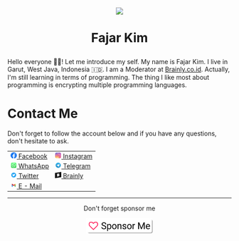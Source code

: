 <h1 align="center">
    <img src="https://avatars.githubusercontent.com/u/86386385" width="60">
     <p>Fajar Kim</p>
</h1>

Hello everyone 👋🏻! Let me introduce my self. My name is Fajar Kim. I live in Garut, West Java, Indonesia 🇮🇩. I am a Moderator at [Brainly.co.id](https://brainly.co.id/). Actually, I'm still learning in terms of programming. The thing I like most about programming is encrypting multiple programming languages. 

# Contact Me
Don't forget to follow the account below and if you have any questions, don't hesitate to ask.
<table>
    <tr>
        <td> <a href="https://www.facebook.com/profile.php?id=100071979099290"><img src="https://raw.githubusercontent.com/FajarKim/FajarKim/master/images/facebook_logo.png" width="14"> Facebook</a></td>
        <td> <a href="https://www.instagram.com/fajarkim_"><img src="https://raw.githubusercontent.com/FajarKim/FajarKim/master/images/instagram_logo.png" width="14"> Instagram</a></td>
    </tr>
    <tr>
        <td> <a href="https://wa.me/6285659850910?text=Hi"><img src="https://raw.githubusercontent.com/FajarKim/FajarKim/master/images/whatsapp_logo.png" width="14"> WhatsApp</a></td>
        <td> <a href="https://t.me/FajarThea"><img src="https://raw.githubusercontent.com/FajarKim/FajarKim/master/images/telegram_logo.png" width="14"> Telegram</a></td>
    </tr>
    <tr>
        <td> <a href="https://www.twitter.com/fajarkim_"><img src="https://raw.githubusercontent.com/FajarKim/FajarKim/master/images/twitter_logo.png" width="14"> Twitter</a></td>
        <td> <a href="https://brainly.co.id/profil/FajarKim-32153154"><img src="https://raw.githubusercontent.com/FajarKim/FajarKim/master/images/brainly_logo.png" width="14"> Brainly</a></td>
    </tr>
    <tr>
        <td> <a href="mailto:fajarrkim@gmail.com"><img src="https://raw.githubusercontent.com/FajarKim/FajarKim/master/images/gmail_logo.png" width="14"> E - Mail</a></td>
    </tr>
</table>

<hr size="0.01px">
<div align="center">
Don't forget sponsor me

<a href="https://github.com/sponsors/FajarKim/"><img src="https://raw.githubusercontent.com/FajarKim/FajarKim/master/images/sponsor_button.png" width="150"></a>
</div>